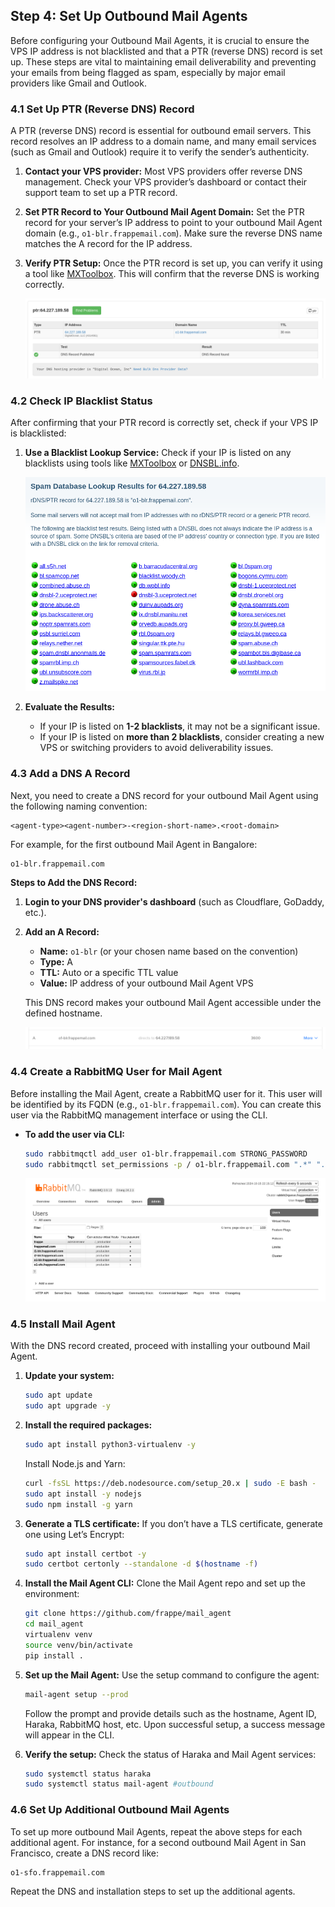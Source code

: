## Step 4: Set Up Outbound Mail Agents

Before configuring your Outbound Mail Agents, it is crucial to ensure the VPS IP address is not blacklisted and that a PTR (reverse DNS) record is set up. These steps are vital to maintaining email deliverability and preventing your emails from being flagged as spam, especially by major email providers like Gmail and Outlook.

### 4.1 Set Up PTR (Reverse DNS) Record

A PTR (reverse DNS) record is essential for outbound email servers. This record resolves an IP address to a domain name, and many email services (such as Gmail and Outlook) require it to verify the sender’s authenticity.

1. **Contact your VPS provider:** Most VPS providers offer reverse DNS management. Check your VPS provider’s dashboard or contact their support team to set up a PTR record.
2. **Set PTR Record to Your Outbound Mail Agent Domain:** Set the PTR record for your server’s IP address to point to your outbound Mail Agent domain (e.g., `o1-blr.frappemail.com`). Make sure the reverse DNS name matches the A record for the IP address.
3. **Verify PTR Setup:** Once the PTR record is set up, you can verify it using a tool like [MXToolbox](https://mxtoolbox.com/ReverseLookup.aspx). This will confirm that the reverse DNS is working correctly.

   ![ptr-record](screenshots/4-ptr-record.png)

### 4.2 Check IP Blacklist Status

After confirming that your PTR record is correctly set, check if your VPS IP is blacklisted:

1. **Use a Blacklist Lookup Service:** Check if your IP is listed on any blacklists using tools like [MXToolbox](https://mxtoolbox.com/blacklists.aspx) or [DNSBL.info](https://www.dnsbl.info/).

   ![blacklist-check](screenshots/4-blacklist-check.png)

2. **Evaluate the Results:**
   - If your IP is listed on **1-2 blacklists**, it may not be a significant issue.
   - If your IP is listed on **more than 2 blacklists**, consider creating a new VPS or switching providers to avoid deliverability issues.

### 4.3 Add a DNS A Record

Next, you need to create a DNS record for your outbound Mail Agent using the following naming convention:

```plaintext
<agent-type><agent-number>-<region-short-name>.<root-domain>
```

For example, for the first outbound Mail Agent in Bangalore:

```plaintext
o1-blr.frappemail.com
```

**Steps to Add the DNS Record:**

1. **Login to your DNS provider's dashboard** (such as Cloudflare, GoDaddy, etc.).
2. **Add an A Record:**

   - **Name:** `o1-blr` (or your chosen name based on the convention)
   - **Type:** A
   - **TTL:** Auto or a specific TTL value
   - **Value:** IP address of your outbound Mail Agent VPS

   This DNS record makes your outbound Mail Agent accessible under the defined hostname.

   ![agent-dns-record](screenshots/4-agent-dns-record.png)

### 4.4 Create a RabbitMQ User for Mail Agent

Before installing the Mail Agent, create a RabbitMQ user for it. This user will be identified by its FQDN (e.g., `o1-blr.frappemail.com`). You can create this user via the RabbitMQ management interface or using the CLI.

- **To add the user via CLI:**

  ```bash
  sudo rabbitmqctl add_user o1-blr.frappemail.com STRONG_PASSWORD
  sudo rabbitmqctl set_permissions -p / o1-blr.frappemail.com ".*" ".*" ".*"
  ```

  ![rmq-users](screenshots/4-rmq-users.png)

### 4.5 Install Mail Agent

With the DNS record created, proceed with installing your outbound Mail Agent.

1. **Update your system:**
   ```bash
   sudo apt update
   sudo apt upgrade -y
   ```
2. **Install the required packages:**

   ```bash
   sudo apt install python3-virtualenv -y
   ```

   Install Node.js and Yarn:

   ```bash
   curl -fsSL https://deb.nodesource.com/setup_20.x | sudo -E bash -
   sudo apt install -y nodejs
   sudo npm install -g yarn
   ```

3. **Generate a TLS certificate:** If you don’t have a TLS certificate, generate one using Let’s Encrypt:

   ```bash
   sudo apt install certbot -y
   sudo certbot certonly --standalone -d $(hostname -f)
   ```

4. **Install the Mail Agent CLI:** Clone the Mail Agent repo and set up the environment:

   ```bash
   git clone https://github.com/frappe/mail_agent
   cd mail_agent
   virtualenv venv
   source venv/bin/activate
   pip install .
   ```

5. **Set up the Mail Agent:** Use the setup command to configure the agent:

   ```bash
   mail-agent setup --prod
   ```

   Follow the prompt and provide details such as the hostname, Agent ID, Haraka, RabbitMQ host, etc. Upon successful setup, a success message will appear in the CLI.

6. **Verify the setup:** Check the status of Haraka and Mail Agent services:

   ```bash
   sudo systemctl status haraka
   sudo systemctl status mail-agent #outbound
   ```

### 4.6 Set Up Additional Outbound Mail Agents

To set up more outbound Mail Agents, repeat the above steps for each additional agent. For instance, for a second outbound Mail Agent in San Francisco, create a DNS record like:

```plaintext
o1-sfo.frappemail.com
```

Repeat the DNS and installation steps to set up the additional agents.
